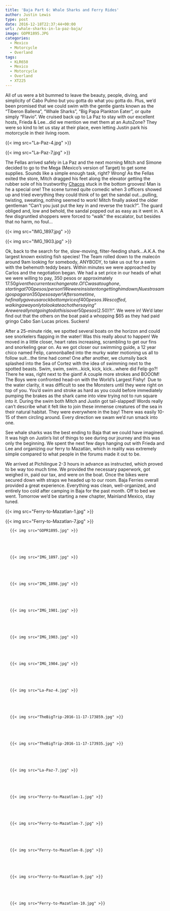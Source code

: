 ```yaml
---
title: 'Baja Part 6: Whale Sharks and Ferry Rides'
author: Justin Lewis
type: post
date: 2016-12-18T22:37:44+00:00
url: /whale-sharks-in-la-paz-baja/
image: GOPR1895.JPG
categories:
  - Mexico
  - Motorcycle
  - Overland
tags:
  - KLR650
  - Mexico
  - Motorcycle
  - Overland
  - XT225
---
```

All of us were a bit bummed to leave the beauty, people, diving, and simplicity of Cabo Pulmo but you gotta do what you gotta do. Plus, we’d been promised that we could swim with the gentle giants known as the “Tiberon Ballena”, “Whale Sharks”, “Big Papa Plankton Eater”, or quite simply “Flavio”. We cruised back up to La Paz to stay with our excellent hosts, Frieda & Lee…did we mention we met them at an AutoZone? They were so kind to let us stay at their place, even letting Justin park his motorcycle in their living room.


  {{< img src="La-Paz-4.jpg" >}}
		      


  {{< img src="La-Paz-7.jpg" >}}
		      



The Fellas arrived safely in La Paz and the next morning Mitch and Simone decided to go to the Mega (Mexico’s version of Target) to get some supplies. Sounds like a simple enough task, right? Wrong! As the Fellas exited the store, Mitch dragged his feet along the elevator getting the rubber sole of his trustworthy [Chacos][1] stuck in the bottom grooves! Man is he a special one! The scene turned quite comedic when 3 officers showed up and tried everything they could think of to get the sandal out…pulling, twisting, sweating, nothing seemed to work! Mitch finally asked the older gentleman “Can’t you just put the key in and reverse the track?”. The guard obliged and, low and behold, the sandal popped out as easy as it went in. A few disgruntled shoppers were forced to “walk” the escalator, but besides that no harm, no foul…


  {{< img src="IMG_1897.jpg" >}}
		      


  {{< img src="IMG_1903.jpg" >}}
		      


Ok, back to the search for the, slow-moving, filter-feeding shark…A.K.A. the largest known existing fish species! The Team rolled down to the malecón around 9am looking for somebody, ANYBODY, to take us out for a swim with the behemoth teddy bears. Within minutes we were approached by Carlos and the negotiation began. We had a set price in our heads of what we were willing to pay, 350 pesos or approximately $17.50 given the current exchange rate. Ol’ C was a tough one, starting at 700 pesos/person! We were insistent on getting him down ¡Nuestros amigos pagaron 350 pesos ayer! After some time, he finally gave us a rock bottom price of 400 pesos. We scoffed, walking away only to look at each other saying “Are we really not going to do this is over 50 pesos ($2.50)?!”. We were in! We’d later find out that the others on the boat paid a whopping $65 as they had paid gringo Cabo San Lucas prices. Suckers!

After a 25-minute ride, we spotted several boats on the horizon and could see snorkelers flapping in the water! Was this really about to happen! We moved in a little closer, heart rates increasing, scrambling to get our fins and snorkeling gear on. As we got closer our swimming guide, a 12 year chico named Felip, cannonballed into the murky water motioning us all to follow suit…the time had come! One after another, we clumsily back splashed into the Sea of Cortez with the idea of swimming next to the spotted beasts. Swim, swim, swim…kick, kick, kick…where did Felip go?! There he was, right next to the giant! A couple more strokes and BOOOM! The Boys were confronted head-on with the World’s Largest Fishy!  Due to the water clarity, it was difficult to see the Monsters until they were right on top of you. You’d swim and stroke as hard as you could before immediately pumping the brakes as the shark came into view trying not to run square into it. During the swim both Mitch and Justin got tail-slapped! Words really can’t describe what it felt like to join these immense creatures of the sea in their natural habitat. They were everywhere in the bay! There was easily 10-15 of them circling around. Every direction we swam we’d run smack into one.



See whale sharks was the best ending to Baja that we could have imagined. It was high on Justin’s list of things to see during our journey and this was only the beginning. We spent the next few days hanging out with Frieda and Lee and organizing our ferry to Mazatlán, which in reality was extremely simple compared to what people in the forums made it out to be.

We arrived at Pichilingue 2-3 hours in advance as instructed, which proved to be way too much time. We provided the necessary paperwork, got weighed in, paid our tax, and were on the boat. Once the bikes were secured down with straps we headed up to our room. Baja Ferries overall provided a great experience. Everything was clean, well-organized, and entirely too cold after camping in Baja for the past month. Off to bed we went. Tomorrow we’d be starting a new chapter, Mainland Mexico, stay tuned.


  {{< img src="Ferry-to-Mazatlan-1.jpg" >}}
		      


  {{< img src="Ferry-to-Mazatlan-7.jpg" >}}
		      





      {{< img src="GOPR1895.jpg" >}}
                
    



      {{< img src="IMG_1897.jpg" >}}
                
    



      {{< img src="IMG_1898.jpg" >}}
                
    



      {{< img src="IMG_1901.jpg" >}}
                
    



      {{< img src="IMG_1903.jpg" >}}
                
    



      {{< img src="IMG_1904.jpg" >}}
                
    



      {{< img src="La-Paz-4.jpg" >}}
                
    



      {{< img src="TheBigTrip-2016-11-17-173859.jpg" >}}
                
    



      {{< img src="TheBigTrip-2016-11-17-173935.jpg" >}}
                
    



      {{< img src="La-Paz-7.jpg" >}}
                
    



      {{< img src="Ferry-to-Mazatlan-1.jpg" >}}
                
    



      {{< img src="Ferry-to-Mazatlan-7.jpg" >}}
                
    



      {{< img src="Ferry-to-Mazatlan-8.jpg" >}}
                
    



      {{< img src="Ferry-to-Mazatlan-9.jpg" >}}
                
    



      {{< img src="Ferry-to-Mazatlan-10.jpg" >}}
                
    






 [1]: http://www.chacos.com/US/en/home